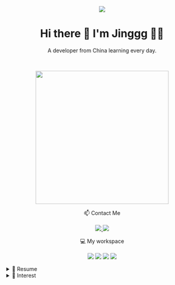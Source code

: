 <p align="center">
  <img src="https://readme-typing-svg.herokuapp.com?color=DC143C&center=true&lines=Welcome+to+My+GitHub+Profile;Exploring+the+world+of+code;Sharing+my+projects+and+learnings;Enjoy+your+stay!&width=600&height=180">
</p>
<h1 align='center'>
  Hi there 👋 I'm Jinggg 👨‍💻
</h1>

<p align='center'>
  A developer from China learning every day.
</p>

<br>
<p align='center'>
  <a href="#"><img src="https://github-readme-stats.vercel.app/api?username=SuperJinggg&show_icons=true&count_private=true&theme=dark" width="350"></a>
</p>

<p align='center'>
  📫 Contact Me<br/><br/>
  <a href="https://github.com/sponsors/alexandresanlim">
    <img src="https://img.shields.io/badge/Tencent_QQ-EB1923?style=for-the-badge&logo=TencentQQ&logoColor=white" />        
  </a>
  <a href="https://www.linkedin.com/in/alexandresanlim/">
    <img src="https://img.shields.io/badge/WeChat-07C160?style=for-the-badge&logo=wechat&logoColor=white" />
  </a>
</p>

<p align='center'>
  💻 My workspace<br/><br/>
  <img src="https://img.shields.io/badge/windows-%230078D6.svg?&style=for-the-badge&logo=windows&logoColor=white" />
  <img src="https://img.shields.io/badge/AMD%20Ryzen_9_9950X3D-ED1C24?style=for-the-badge&logo=amd&logoColor=white" />
  <img src="https://img.shields.io/badge/RAM-32GB-%230071C5.svg?&style=for-the-badge&logoColor=white" />
  <img src="https://img.shields.io/badge/nvidia-gtx%205090-%2376B900.svg?&style=for-the-badge&logo=nvidia&logoColor=white" />
</p>

<details>
  <summary>📃 Resume</summary>

## Education

- 📖 **Internet of Things Engineering**\
📆 2019 - 2023\
👨🏻‍🎓 Bachelor of Engineering\
📍 **Jiangsu University** - Zhenjiang , China

- 📖 **Industrial anomaly detection**\
📆 2023 - 2026\
👨🏻‍🎓 Master of Engineering\
📍 **University of Chinese Academy of Sciences** - Beijing , China

## Experience

<img align="right" src="https://img.shields.io/badge/Python-FFD43B?style=for-the-badge&logo=python&logoColor=blue" />
<img align="right" src="https://img.shields.io/badge/OpenCV-27338e?style=for-the-badge&logo=OpenCV&logoColor=white" />


- 👨‍💻 **Python Developer**\
📆 Aug/2021 - Nov/2021\
📍 **Autoyun** - Shenzhen, China

<img align="right" src="https://img.shields.io/badge/Python-FFD43B?style=for-the-badge&logo=python&logoColor=blue" />
<img align="right" src="https://img.shields.io/badge/C%2B%2B-00599C?style=for-the-badge&logo=c%2B%2B&logoColor=white" />
<img align="right" src="https://img.shields.io/badge/PyTorch-EE4C2C?style=for-the-badge&logo=pytorch&logoColor=white" />

- 👨‍💻 **Deep learning developer**\
📆 2023 - 2026\
📍 **CBPM-KEXIN** - Chengdu, China

## 💻 Tech Stack

- Programming Languages: ![Python](https://img.shields.io/badge/Python-FFD43B?style=for-the-badge&logo=python&logoColor=blue) ![Java](https://img.shields.io/badge/Java-ED8B00.svg?style=for-the-badge&logo=java&logoColor=white) ![Go](https://img.shields.io/badge/Go-00ADD8?style=for-the-badge&logo=go&logoColor=white) ![Rust](https://img.shields.io/badge/Rust-black?style=for-the-badge&logo=rust&logoColor=#E57324) ![C++](https://img.shields.io/badge/C%2B%2B-00599C?style=for-the-badge&logo=c%2B%2B&logoColor=white) ![TypeScript](https://img.shields.io/badge/TypeScript-007ACC?style=for-the-badge&logo=typescript&logoColor=white) ![HTML5](https://img.shields.io/badge/HTML5-E34F26?style=for-the-badge&logo=html5&logoColor=white)
- Framework: ![Spring Boot](https://img.shields.io/badge/Spring_Boot-6DB33F?style=for-the-badge&logo=spring-boot&logoColor=white) ![Pytorch](https://img.shields.io/badge/PyTorch-EE4C2C?style=for-the-badge&logo=pytorch&logoColor=white) ![Lightning](https://img.shields.io/badge/Lightning-792DE4?style=for-the-badge&logo=lightning&logoColor=white)
- Databases: ![Mysql](https://img.shields.io/badge/MySQL-005C84?style=for-the-badge&logo=mysql&logoColor=white) ![Postgres](https://img.shields.io/badge/PostgreSQL-316192?style=for-the-badge&logo=postgresql&logoColor=white) ![Redis](https://img.shields.io/badge/redis-%23DD0031.svg?&style=for-the-badge&logo=redis&logoColor=white) ![MongoDB](https://img.shields.io/badge/MongoDB-4EA94B?style=for-the-badge&logo=mongodb&logoColor=white) ![Sqlite](https://img.shields.io/badge/Sqlite-003B57?style=for-the-badge&logo=sqlite&logoColor=white)
- OS: ![Ubuntu](https://img.shields.io/badge/Ubuntu-E95420?style=for-the-badge&logo=ubuntu&logoColor=white) ![Windows](https://img.shields.io/badge/Windows-0078D6?style=for-the-badge&logo=windows&logoColor=white) ![Mac](https://img.shields.io/badge/mac%20os-000000?style=for-the-badge&logo=apple&logoColor=white)

</details>
<details>
  <summary>🌱 Interest</summary>
I'm always eager to learn new technologies and expand my skillset. Currently, I'm focusing on:

- Machine Learning and Artificial Intelligence, especially unsupervised industrial anomaly detection
- Back-end Development, especially web development and Telegram bot development
- Big Data Development
</details>
